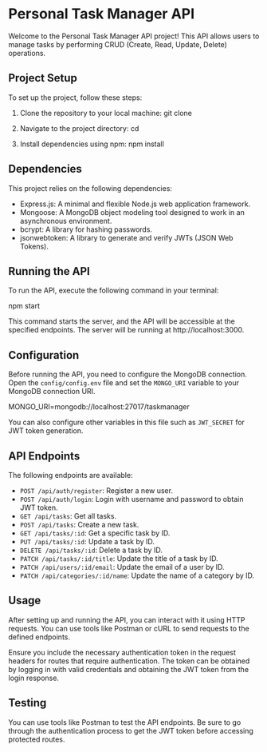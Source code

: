 # Personal Task Manager API

Welcome to the Personal Task Manager API project! This API allows users to manage tasks by performing CRUD (Create, Read, Update, Delete) operations.

## Project Setup

To set up the project, follow these steps:

1. Clone the repository to your local machine:
git clone <repository-url>


2. Navigate to the project directory:
cd <project-directory>

3. Install dependencies using npm:
npm install



## Dependencies

This project relies on the following dependencies:

- Express.js: A minimal and flexible Node.js web application framework.
- Mongoose: A MongoDB object modeling tool designed to work in an asynchronous environment.
- bcrypt: A library for hashing passwords.
- jsonwebtoken: A library to generate and verify JWTs (JSON Web Tokens).

## Running the API

To run the API, execute the following command in your terminal:

npm start


This command starts the server, and the API will be accessible at the specified endpoints.
The server will be running at http://localhost:3000.

## Configuration

Before running the API, you need to configure the MongoDB connection. Open the `config/config.env` file and set the `MONGO_URI` variable to your MongoDB connection URI.

MONGO_URI=mongodb://localhost:27017/taskmanager


You can also configure other variables in this file such as `JWT_SECRET` for JWT token generation.

## API Endpoints

The following endpoints are available:

- `POST /api/auth/register`: Register a new user.
- `POST /api/auth/login`: Login with username and password to obtain JWT token.
- `GET /api/tasks`: Get all tasks.
- `POST /api/tasks`: Create a new task.
- `GET /api/tasks/:id`: Get a specific task by ID.
- `PUT /api/tasks/:id`: Update a task by ID.
- `DELETE /api/tasks/:id`: Delete a task by ID.
- `PATCH /api/tasks/:id/title`: Update the title of a task by ID.
- `PATCH /api/users/:id/email`: Update the email of a user by ID.
- `PATCH /api/categories/:id/name`: Update the name of a category by ID.

## Usage

After setting up and running the API, you can interact with it using HTTP requests. You can use tools like Postman or cURL to send requests to the defined endpoints.

Ensure you include the necessary authentication token in the request headers for routes that require authentication. The token can be obtained by logging in with valid credentials and obtaining the JWT token from the login response.

## Testing

You can use tools like Postman to test the API endpoints. Be sure to go through the authentication process to get the JWT token before accessing protected routes.